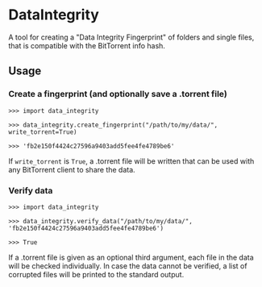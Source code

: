 # DataIntegrity

A tool for creating a "Data Integrity Fingerprint" of folders and single files, that is compatible with the BitTorrent info hash.

## Usage

### Create a fingerprint (and optionally save a .torrent file)
```
>>> import data_integrity

>>> data_integrity.create_fingerprint("/path/to/my/data/", write_torrent=True)

>>> 'fb2e150f4424c27596a9403add5fee4fe4789be6'
```

If `write_torrent` is `True`, a .torrent file will be written that can be used with any BitTorrent client to share the data.

### Verify data
```
>>> import data_integrity

>>> data_integrity.verify_data("/path/to/my/data/", 'fb2e150f4424c27596a9403add5fee4fe4789be6')

>>> True
```

If a .torrent file is given as an optional third argument, each file in the data will be checked individually. In case the data cannot be verified, a list of corrupted files will be printed to the standard output.
